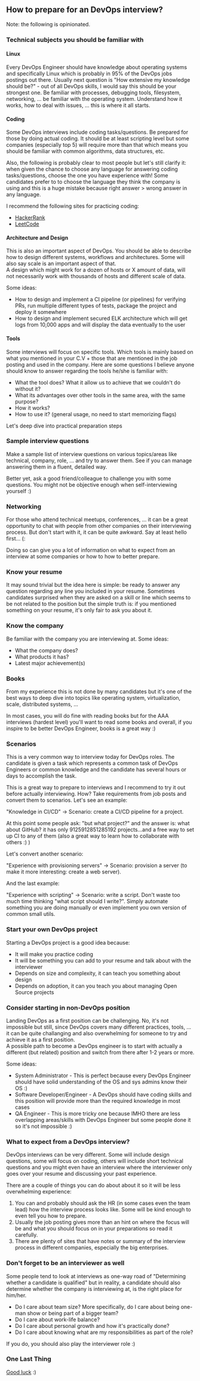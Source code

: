 ## How to prepare for an DevOps interview?

Note: the following is opinionated.

### Technical subjects you should be familiar with

#### Linux

Every DevOps Engineer should have knowledge about operating systems and specifically Linux which is probably in 95% of the DevOps jobs postings out there.
Usually next question is "How extensive my knowledge should be?" - out of all DevOps skills, I would say this should be your strongest one. Be familiar with processes, debugging tools, filesystem, networking, ... be familiar with the operating system. Understand how it works, how to deal with issues, ... this is where it all starts.

#### Coding

Some DevOps interviews include coding tasks/questions. Be prepared for those by doing actual coding. It should be at least scripting level but some companies (especially top 5) will require more than that which means you should be familiar with common algorithms, data structures, etc.
 
Also, the following is probably clear to most people but let's still clarify it: when given the chance to choose any language for answering coding tasks/questions, choose the one you have experience with! Some candidates prefer to to choose the language they think the company is using and this is a huge mistake because right answer > wrong answer in any language.

I recommend the following sites for practicing coding:

* [HackerRank](https://www.hackerrank.com)
* [LeetCode](https://leetcode.com)

#### Architecture and Design

This is also an important aspect of DevOps. You should be able to describe how to design different systems, workflows and architectures. Some will also say scale is an important aspect of that.<br>
A design which might work for a dozen of hosts or X amount of data, will not necessarily work with thousands of hosts and different scale of data.

Some ideas:

* How to design and implement a CI pipeline (or pipelines) for verifying PRs, run multiple different types of tests, package the project and deploy it somewhere
* How to design and implement secured ELK architecture which will get logs from 10,000 apps and will display the data eventually to the user

#### Tools

Some interviews will focus on specific tools. Which tools is mainly based on what you mentioned in your C.V + those that are mentioned in the job posting and used in the company. Here are some questions I believe anyone should know to answer regarding the tools he/she is familiar with:

* What the tool does? What it allow us to achieve that we couldn't do without it?
* What its advantages over other tools in the same area, with the same purpose?
* How it works?
* How to use it? (general usage, no need to start memorizing flags)

Let's deep dive into practical preparation steps

### Sample interview questions

Make a sample list of interview questions on various topics/areas like technical, company, role, ... and try to answer them.
See if you can manage answering them in a fluent, detailed way.

Better yet, ask a good friend/colleague to challenge you with some questions. You might not be objective enough when self-interviewing yourself :)

### Networking

For those who attend technical meetups, conferences, ... it can be a great opportunity to chat with people from other companies on their interviewing process. But don't start with it, it can be quite awkward. Say at least hello first... (:

Doing so can give you a lot of information on what to expect from an interview at some companies or how to how to better prepare.

### Know your resume

It may sound trivial but the idea here is simple: be ready to answer any question regarding any line you included in your resume.
Sometimes candidates surprised when they are asked on a skill or line which seems to be not related to the position but the simple truth is: if you mentioned something on your resume, it's only fair to ask you about it.

### Know the company

Be familiar with the company you are interviewing at. Some ideas:

  * What the company does?
  * What products it has?
  * Latest major achievement(s)

### Books

From my experience this is not done by many candidates but it's one of the best ways to deep dive into topics like operating system, virtualization, scale, distributed systems, ...

In most cases, you will do fine with reading books but for the AAA interviews (hardest level) you'll want to read some books and overall, if you inspire to be better DevOps Engineer, books is a great way :)

### Scenarios

This is a very common way to interview today for DevOps roles. The candidate is given a task which represents a common task of DevOps Engineers or common knowledge and the candidate has several hours or days to accomplish the task.<br>

This is a great way to prepare to interviews and I recommend to try it out before actually interviewing. How? Take requirements from job posts and convert them to scenarios. Let's see an example:

"Knowledge in CI/CD" -> Scenario: create a CI/CD pipeline for a project.

At this point some people ask: "but what project?" and the answer is: what about GitHub? it has only 9125912851285192 projects...and a free way to set up CI to any of them (also a great way to learn how to collaborate with others :) )

Let's convert another scenario:

"Experience with provisioning servers" -> Scenario: provision a server (to make it more interesting: create a web server).

And the last example:

"Experience with scripting" -> Scenario: write a script. Don't waste too much time thinking "what script should I write?". Simply automate something you are doing manually or even implement you own version of common small utils.

### Start your own DevOps project

Starting a DevOps project is a good idea because:

* It will make you practice coding
* It will be something you can add to your resume and talk about with the interviewer
* Depends on size and complexity, it can teach you something about design
* Depends on adoption, it can you teach you about managing Open Source projects

### Consider starting in non-DevOps position

Landing DevOps as a first position can be challenging. No, it's not impossible but still, since DevOps covers many different practices, tools, ... it can be quite challanging and also overwhelming for someone to try and achieve it as a first position.<br>
A possible path to become a DevOps engineer is to start with actually a different (but related) position and switch from there after 1-2 years or more.

Some ideas:

* System Administrator - This is perfect because every DevOps Engineer should have solid understanding of the OS and sys admins know their OS :)
* Software Developer/Engineer - A DevOps should have coding skills and this position will provide more than the required knowledge in most cases
* QA Engineer - This is more tricky one because IMHO there are less overlapping areas/skills with DevOps Engineer but some people done it so it's not impossible :)

### What to expect from a DevOps interview?

DevOps interviews can be very different. Some will include design questions, some will focus on coding, others will include short technical questions and you might even have an interview where the interviewer only goes over your resume and discussing your past experience.

There are a couple of things you can do about about it so it will be less overwhelming experience:

1. You can and probably should ask the HR (in some cases even the team lead) how the interview process looks like. Some will be kind enough to even tell you how to prepare.
2. Usually the job posting gives more than an hint on where the focus will be and what you should focus on in your preparations so read it carefully.
3. There are plenty of sites that have notes or summary of the interview process in different companies, especially the big enterprises.

### Don't forget to be an interviewer as well

Some people tend to look at interviews as one-way road of "Determining whether a candidate is qualified" but in reality, a candidate should also determine whether
the company is interviewing at, is the right place for him/her.

* Do I care about team size? More specifically, do I care about being one-man show or being part of a bigger team?
* Do I care about work-life balance?
* Do I care about personal growth and how it's practically done?
* Do I care about knowing what are my responsibilities as part of the role?

If you do, you should also play the interviewer role :)

### One Last Thing

[Good luck](https://youtu.be/Xz-UvQYAmbg?t=29) :) 
